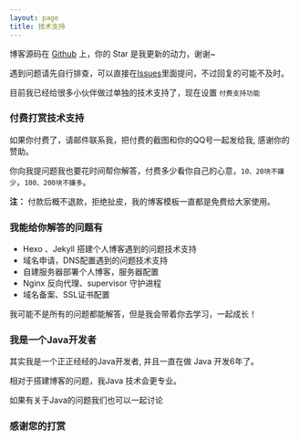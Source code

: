 ```yaml
---
layout: page
title: 技术支持 
---
```


博客源码在 <a target="_blank" href='https://github.com/Fancy-spring/Fancy-spring.github.io/'>Github</a> 上，你的 Star 是我更新的动力，谢谢~


遇到问题请先自行排查，可以直接在[Issues](https://github.com/Fancy-spring/Fancy-spring.github.io/issues)里面提问，不过回复的可能不及时。

目前我已经给很多小伙伴做过单独的技术支持了，现在设置 `付费支持功能` 

<h3> 付费打赏技术支持 </h3>

如果你付费了，请邮件联系我，把付费的截图和你的QQ号一起发给我, 感谢你的赞助。

你向我提问题我也要花时间帮你解答，付费多少看你自己的心意，`10、20块不嫌少`，`100、200块不嫌多`。

**注：** 付款后概不退款，拒绝扯皮，我的博客模板一直都是免费给大家使用。


<h3> 我能给你解答的问题有 </h3>

* Hexo 、Jekyll 搭建个人博客遇到的问题技术支持
* 域名申请，DNS配置遇到的问题技术支持
* 自建服务器部署个人博客，服务器配置
* Nginx 反向代理、supervisor 守护进程
* 域名备案、SSL证书配置

我可能不是所有的问题都能解答，但是我会带着你去学习，一起成长！

<h3> 我是一个Java开发者 </h3>

其实我是一个正正经经的Java开发者, 并且一直在做 Java 开发6年了。

相对于搭建博客的问题，我Java 技术会更专业。

如果有关于Java的问题我们也可以一起讨论


<h3> 感谢您的打赏 </h3> 
<!--
![](/images/payimg/alipayimg.jpg)

![](/images/payimg/weipayimg.jpg)-->

<h3> 如何联系到我 </h3>

<p> 
email：bebaop@163.com       
<p> 


{% include comments.html %}

